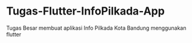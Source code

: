 # Tugas-Flutter-InfoPilkada-App
Tugas Besar membuat aplikasi Info Pilkada Kota Bandung menggunakan flutter
